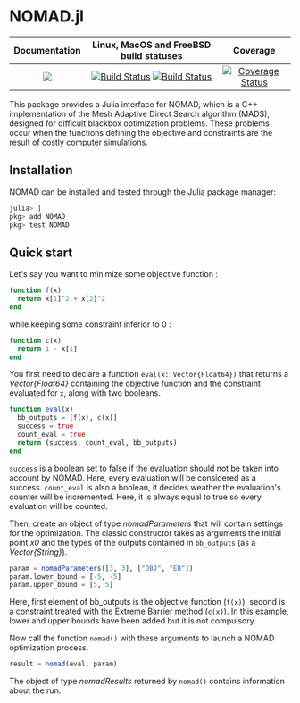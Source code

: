 # NOMAD.jl

| **Documentation** | **Linux, MacOS and FreeBSD build statuses** | **Coverage** |
|:-----------------:|:----------------------------------------------:|:------------:|
| [![](https://img.shields.io/badge/docs-dev-blue.svg)](https://amontoison.github.io/NOMAD.jl/dev) | [![Build Status](https://travis-ci.org/amontoison/NOMAD.jl.svg?branch=master)](https://travis-ci.org/amontoison/NOMAD.jl) [![Build Status](https://api.cirrus-ci.com/github/amontoison/NOMAD.jl.svg)](https://cirrus-ci.com/github/amontoison/NOMAD.jl) | [![Coverage Status](https://coveralls.io/repos/github/amontoison/NOMAD.jl/badge.svg?branch=master)](https://coveralls.io/github/amontoison/NOMAD.jl?branch=master) |

This package provides a Julia interface for NOMAD, which is a C++ implementation of the Mesh Adaptive Direct Search algorithm (MADS), designed for difficult blackbox optimization problems. These problems occur when the functions defining the objective and constraints are the result of costly computer simulations.

## Installation

NOMAD can be installed and tested through the Julia package manager:

```julia
julia> ]
pkg> add NOMAD
pkg> test NOMAD
```

## Quick start

Let's say you want to minimize some objective function :

```julia
function f(x)
  return x[1]^2 + x[2]^2
end
```

while keeping some constraint inferior to 0 :

```julia
function c(x)
  return 1 - x[1]
end
```

You first need to declare a function `eval(x::Vector{Float64})` that returns a *Vector{Float64}* containing the objective function and the constraint evaluated for `x`, along with two booleans.

```julia
function eval(x)
  bb_outputs = [f(x), c(x)]
  success = true
  count_eval = true
  return (success, count_eval, bb_outputs)
end
```

`success` is a boolean set to false if the evaluation should not be taken into account by NOMAD. Here, every evaluation will be considered as a success. `count_eval` is also a boolean, it decides weather the evaluation's counter will be incremented. Here, it is always equal to true so every evaluation will be counted.

Then, create an object of type *nomadParameters* that will contain settings for the optimization. The classic constructor takes as arguments the initial point *x0* and the types of the outputs contained in `bb_outputs` (as a *Vector{String}*).

```julia
param = nomadParameters([3, 3], ["OBJ", "EB"])
param.lower_bound = [-5, -5]
param.upper_bound = [5, 5]
```

Here, first element of bb_outputs is the objective function (`f(x)`), second is a constraint treated with the Extreme Barrier method (`c(x)`). In this example, lower and upper bounds have been added but it is not compulsory.

Now call the function `nomad()` with these arguments to launch a NOMAD optimization process.

```julia
result = nomad(eval, param)
```

The object of type *nomadResults* returned by `nomad()` contains information about the run.
